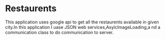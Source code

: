 Restaurents
===========

This application uses google api to get all the restaurents available in given city.In this application I uase JSON web services,AsyicImageLoading,a nd a communication class to do communication to server.